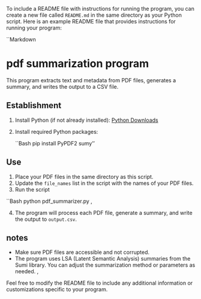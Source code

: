 To include a README file with instructions for running the program, you can create a new file called `README.md` in the same directory as your Python script. Here is an example README file that provides instructions for running your program:

``Markdown
# pdf summarization program

This program extracts text and metadata from PDF files, generates a summary, and writes the output to a CSV file.

## Establishment

1. Install Python (if not already installed): [Python Downloads](https://www.python.org/downloads/)
2. Install required Python packages:

   ``Bash
   pip install PyPDF2 sumy’’


## Use

1. Place your PDF files in the same directory as this script.
2. Update the `file_names` list in the script with the names of your PDF files.
3. Run the script

``Bash
   python pdf_summarizer.py
   ,

4. The program will process each PDF file, generate a summary, and write the output to `output.csv`.

## notes

- Make sure PDF files are accessible and not corrupted.
- The program uses LSA (Latent Semantic Analysis) summaries from the Sumi library. You can adjust the summarization method or parameters as needed.
,

Feel free to modify the README file to include any additional information or customizations specific to your program.

